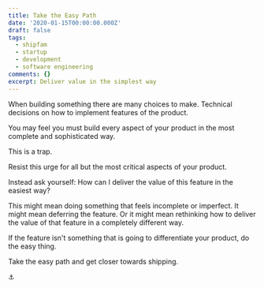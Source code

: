 ```yaml
---
title: Take the Easy Path
date: '2020-01-15T00:00:00.000Z'
draft: false
tags:
  - shipfam
  - startup
  - development
  - software engineering
comments: {}
excerpt: Deliver value in the simplest way
---
```

When building something there are many choices to make. Technical decisions on how to implement features of the product.

You may feel you must build every aspect of your product in the most complete and sophisticated way.

This is a trap.

Resist this urge for all but the most critical aspects of your product.

Instead ask yourself: How can I deliver the value of this feature in the easiest way?

This might mean doing something that feels incomplete or imperfect. It might mean deferring the feature. Or it might mean rethinking how to deliver the value of that feature in a completely different way.

If the feature isn't something that is going to differentiate your product, do the easy thing.

Take the easy path and get closer towards shipping. 

⚓
